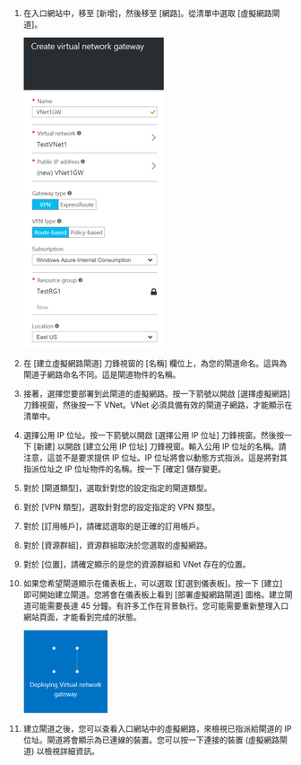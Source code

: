 1. 在入口網站中，移至 [新增]，然後移至 [網路]。從清單中選取 [虛擬網路閘道]。

	![閘道器](./media/vpn-gateway-add-gw-rm-portal-include/creategw250.png)

2. 在 [建立虛擬網路閘道] 刀鋒視窗的 [名稱] 欄位上，為您的閘道命名。這與為閘道子網路命名不同。這是閘道物件的名稱。
 
3. 接著，選擇您要部署到此閘道的虛擬網路。按一下箭號以開啟 [選擇虛擬網路] 刀鋒視窗，然後按一下 VNet。VNet 必須具備有效的閘道子網路，才能顯示在清單中。

4. 選擇公用 IP 位址。按一下箭號以開啟 [選擇公用 IP 位址] 刀鋒視窗。然後按一下 [新建] 以開啟 [建立公用 IP 位址] 刀鋒視窗。輸入公用 IP 位址的名稱。請注意，這並不是要求提供 IP 位址。IP 位址將會以動態方式指派。這是將對其指派位址之 IP 位址物件的名稱。按一下 [確定] 儲存變更。

5. 對於 [閘道類型]，選取針對您的設定指定的閘道類型。

6. 對於 [VPN 類型]，選取針對您的設定指定的 VPN 類型。

7. 對於 [訂用帳戶]，請確認選取的是正確的訂用帳戶。

8. 對於 [資源群組]，資源群組取決於您選取的虛擬網路。

9. 對於 [位置]，請確定顯示的是您的資源群組和 VNet 存在的位置。

10. 如果您希望閘道顯示在儀表板上，可以選取 [釘選到儀表板]。按一下 [建立] 即可開始建立閘道。您將會在儀表板上看到 [部署虛擬網路閘道] 圖格。建立閘道可能需要長達 45 分鐘。有許多工作在背景執行。您可能需要重新整理入口網站頁面，才能看到完成的狀態。

	
	![閘道器](./media/vpn-gateway-add-gw-rm-portal-include/deployvnetgw150.png)

11. 建立閘道之後，您可以查看入口網站中的虛擬網路，來檢視已指派給閘道的 IP 位址。閘道將會顯示為已連線的裝置。您可以按一下連接的裝置 (虛擬網路閘道) 以檢視詳細資訊。



